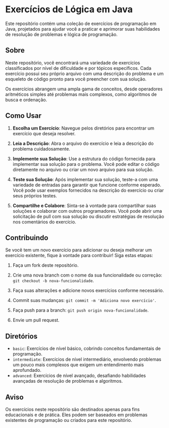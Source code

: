 # Exercícios de Lógica em Java

Este repositório contém uma coleção de exercícios de programação em Java, projetados para ajudar você a praticar e aprimorar suas habilidades de resolução de problemas e lógica de programação.

## Sobre

Neste repositório, você encontrará uma variedade de exercícios classificados por nível de dificuldade e por tópicos específicos. Cada exercício possui seu próprio arquivo com uma descrição do problema e um esqueleto de código pronto para você preencher com sua solução.

Os exercícios abrangem uma ampla gama de conceitos, desde operadores aritméticos simples até problemas mais complexos, como algoritmos de busca e ordenação.

## Como Usar

1. **Escolha um Exercício**: Navegue pelos diretórios para encontrar um exercício que deseja resolver.

2. **Leia a Descrição**: Abra o arquivo do exercício e leia a descrição do problema cuidadosamente.

3. **Implemente sua Solução**: Use a estrutura do código fornecida para implementar sua solução para o problema. Você pode editar o código diretamente no arquivo ou criar um novo arquivo para sua solução.

4. **Teste sua Solução**: Após implementar sua solução, teste-a com uma variedade de entradas para garantir que funcione conforme esperado. Você pode usar exemplos fornecidos na descrição do exercício ou criar seus próprios testes.

5. **Compartilhe e Colabore**: Sinta-se à vontade para compartilhar suas soluções e colaborar com outros programadores. Você pode abrir uma solicitação de pull com sua solução ou discutir estratégias de resolução nos comentários do exercício.

## Contribuindo

Se você tem um novo exercício para adicionar ou deseja melhorar um exercício existente, fique à vontade para contribuir! Siga estas etapas:

1. Faça um fork deste repositório.

2. Crie uma nova branch com o nome da sua funcionalidade ou correção: `git checkout -b nova-funcionalidade`.

3. Faça suas alterações e adicione novos exercícios conforme necessário.

4. Commit suas mudanças: `git commit -m 'Adiciona novo exercício'`.

5. Faça push para a branch: `git push origin nova-funcionalidade`.

6. Envie um pull request.

## Diretórios

- `basic`: Exercícios de nível básico, cobrindo conceitos fundamentais de programação.
- `intermediate`: Exercícios de nível intermediário, envolvendo problemas um pouco mais complexos que exigem um entendimento mais aprofundado.
- `advanced`: Exercícios de nível avançado, desafiando habilidades avançadas de resolução de problemas e algoritmos.

## Aviso

Os exercícios neste repositório são destinados apenas para fins educacionais e de prática. Eles podem ser baseados em problemas existentes de programação ou criados para este repositório.
